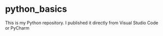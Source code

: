# python_basics
This is my Python repository. I published it directly from Visual Studio Code or PyCharm
